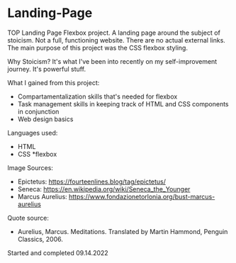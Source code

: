 # Landing-Page
TOP Landing Page Flexbox project.
A landing page around the subject of stoicism. 
Not a full, functioning website. There are no actual external links. The main purpose of this project was the CSS flexbox styling.

Why Stoicism? It's what I've been into recently on my self-improvement journey. It's powerful stuff.

What I gained from this project:
* Compartamentalization skills that's needed for flexbox
* Task management skills in keeping track of HTML and CSS components in conjunction
* Web design basics

Languages used:
* HTML
* CSS
  *flexbox

Image Sources:
* Epictetus: https://fourteenlines.blog/tag/epictetus/ 
* Seneca: https://en.wikipedia.org/wiki/Seneca_the_Younger
* Marcus Aurelius: https://www.fondazionetorlonia.org/bust-marcus-aurelius 

Quote source:
* Aurelius, Marcus. Meditations. Translated by Martin Hammond, Penguin Classics, 2006. 

Started and completed 09.14.2022
